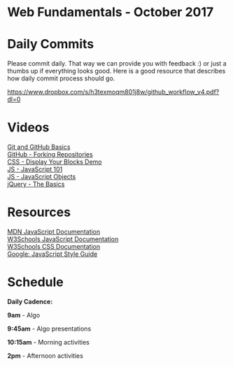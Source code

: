 Web Fundamentals - October 2017
====================

# Daily Commits

Please commit daily. That way we can provide you with feedback :) or just a thumbs up if everything looks good. Here is a good resource that describes how daily commit process should go.

https://www.dropbox.com/s/h3texmoqm801j8w/github_workflow_v4.pdf?dl=0

# Videos
[Git and GitHub Basics](https://youtu.be/rzdqz0Rsyn0 "Git and GitHub Basics") <br>
[GitHub - Forking Repositories](https://youtu.be/uAUUfFYoN90 "GitHub - Forking Repositories") <br>
[CSS - Display Your Blocks Demo](https://youtu.be/3LVV-HQgBAs "CSS - Display Your Blocks Demo") <br>
[JS - JavaScript 101](https://youtu.be/bkMf4k83xoY "JS - JavaScript 101") <br>
[JS - JavaScript Objects](https://youtu.be/XL75iX0RPCo "JS - JavaScript Objects") <br>
[jQuery - The Basics](https://youtu.be/SbSBuOlCsgY "jQuery - The Basics") <br>

# Resources
[MDN JavaScript Documentation](https://developer.mozilla.org/en-US/docs/Web/JavaScript "MDN JavaScript Documentation") <br>
[W3Schools JavaScript Documentation](https://www.w3schools.com/js/ "W3Schools - JavaScript") <br>
[W3Schools CSS Documentation](https://www.w3schools.com/cssref/ "W3Schools - JavaScript") <br>
[Google: JavaScript Style Guide](https://google.github.io/styleguide/javascriptguide.xml "Google: JavaScript Style Guide") <br>

# Schedule

**Daily Cadence:**

**9am** - Algo

**9:45am** - Algo presentations

**10:15am** - Morning activities

**2pm** - Afternoon activities
